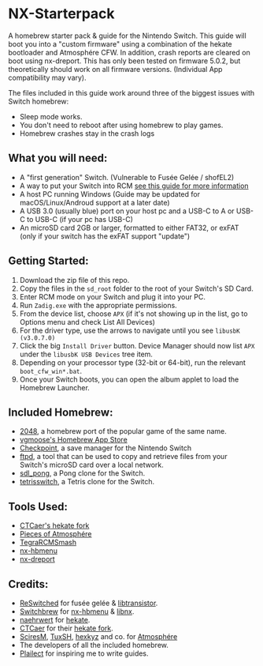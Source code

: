 # NX-Starterpack
A homebrew starter pack & guide for the Nintendo Switch.
This guide will boot you into a "custom firmware" using a combination of the hekate bootloader and Atmosphére CFW. In addition, crash reports are cleared on boot using nx-dreport.
This has only been tested on firmware 5.0.2, but theoretically should work on all firmware versions. (Individual App compatibility may vary).

The files included in this guide work around three of the biggest issues with Switch homebrew:
* Sleep mode works.
* You don't need to reboot after using homebrew to play games.
* Homebrew crashes stay in the crash logs

## What you will need:
* A "first generation" Switch. (Vulnerable to Fusée Gelée / shofEL2)
* A way to put your Switch into RCM [see this guide for more information](https://xghostboyx.github.io/RCM-Guide/)
* A host PC running Windows (Guide may be updated for macOS/Linux/Androud support at a later date)
* A USB 3.0 (usually blue) port on your host pc and a USB-C to A or USB-C to USB-C (if your pc has USB-C)
* An microSD card 2GB or larger, formatted to either FAT32, or exFAT (only if your switch has the exFAT support "update")

## Getting Started:
1. Download the zip file of this repo.
2. Copy the files in the `sd_root` folder to the root of your Switch's SD Card.
3. Enter RCM mode on your Switch and plug it into your PC.
4. Run `Zadig.exe` with the appropriate permissions.
5. From the device list, choose `APX` (if it's not showing up in the list, go to Options menu and check List All Devices)
6. For the driver type, use the arrows to navigate until you see `libusbK (v3.0.7.0)`
7. Click the big `Install Driver` button. Device Manager should now list `APX` under the `libusbK USB Devices` tree item.
8. Depending on your processor type (32-bit or 64-bit), run the relevant `boot_cfw_win*.bat`.
9. Once your Switch boots, you can open the album applet to load the Homebrew Launcher.

## Included Homebrew:
* [2048](https://github.com/BernardoGiordano/2048/), a homebrew port of the popular game of the same name.
* [vgmoose's Homebrew App Store](https://github.com/vgmoose/appstorenx/)
* [Checkpoint](https://github.com/BernardoGiordano/Checkpoint), a save manager for the Nintendo Switch
* [ftpd](https://github.com/WinterMute/ftpd), a tool that can be used to copy and retrieve files from your Switch's microSD card over a local network.
* [sdl_pong](https://github.com/I-EAT-CHEEZE-YO/switch_sdl_pong/), a Pong clone for the Switch.
* [tetrisswitch](https://gbatemp.net/threads/tetriswitch-a-tetris-clone-for-the-switch.498481/#post-7870466), a Tetris clone for the Switch.

## Tools Used:
* [CTCaer's hekate fork](https://github.com/CTCaer/hekate)
* [Pieces of Atmosphére](https://github.com/Atmosphere-NX/Atmosphere)
* [TegraRCMSmash](https://github.com/rajkosto/TegraRcmSmash)
* [nx-hbmenu](https://github.com/switchbrew/nx-hbmenu)
* [nx-dreport](https://github.com/Thog/nx-dreport)

## Credits:
* [ReSwitched](https://reswitched.tech/) for fusée gelée & [libtransistor](https://github.com/reswitched/libtransistor).
* [Switchbrew](https://github.com/switchbrew/) for [nx-hbmenu](https://github.com/switchbrew/nx-hbmenu) & [libnx](https://github.com/switchbrew/libnx).
* [naehrwert](https://github.com/nwert) for [hekate](https://github.com/nwert/hekate).
* [CTCaer](https://github.com/CTCaer/) for their [hekate fork](https://github.com/CTCaer/hekate).
* [SciresM](https://github.com/SciresM), [TuxSH](https://github.com/TuxSH), [hexkyz](https://github.com/hexkyz) and co. for [Atmosphére](https://github.com/Atmosphere-NX/Atmosphere)
* The developers of all the included homebrew.
* [Plailect](https://github.com/Plailect) for inspiring me to write guides.
